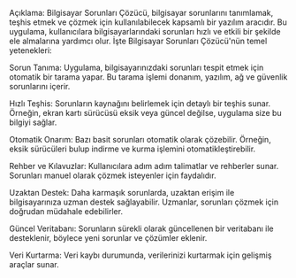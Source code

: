 Açıklama:
Bilgisayar Sorunları Çözücü, bilgisayar sorunlarını tanımlamak, teşhis etmek ve çözmek için kullanılabilecek kapsamlı bir yazılım aracıdır. Bu uygulama, kullanıcılara bilgisayarlarındaki sorunları hızlı ve etkili bir şekilde ele almalarına yardımcı olur. İşte Bilgisayar Sorunları Çözücü'nün temel yetenekleri:

Sorun Tanıma: Uygulama, bilgisayarınızdaki sorunları tespit etmek için otomatik bir tarama yapar. Bu tarama işlemi donanım, yazılım, ağ ve güvenlik sorunlarını içerir.

Hızlı Teşhis: Sorunların kaynağını belirlemek için detaylı bir teşhis sunar. Örneğin, ekran kartı sürücüsü eksik veya güncel değilse, uygulama size bu bilgiyi sağlar.

Otomatik Onarım: Bazı basit sorunları otomatik olarak çözebilir. Örneğin, eksik sürücüleri bulup indirme ve kurma işlemini otomatikleştirebilir.

Rehber ve Kılavuzlar: Kullanıcılara adım adım talimatlar ve rehberler sunar. Sorunları manuel olarak çözmek isteyenler için faydalıdır.

Uzaktan Destek: Daha karmaşık sorunlarda, uzaktan erişim ile bilgisayarınıza uzman destek sağlayabilir. Uzmanlar, sorunları çözmek için doğrudan müdahale edebilirler.

Güncel Veritabanı: Sorunların sürekli olarak güncellenen bir veritabanı ile desteklenir, böylece yeni sorunlar ve çözümler eklenir.

Veri Kurtarma: Veri kaybı durumunda, verilerinizi kurtarmak için gelişmiş araçlar sunar.
